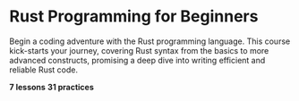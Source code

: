 # Rust Programming for Beginners

Begin a coding adventure with the Rust programming language. This course kick-starts your journey, covering Rust syntax from the basics to more advanced constructs, promising a deep dive into writing efficient and reliable Rust code.

**7 lessons**
**31 practices**